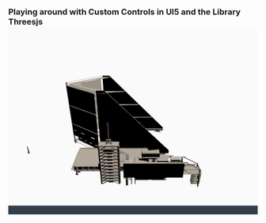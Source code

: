 <h3> Playing around with Custom Controls in UI5 and the Library Threesjs

<img width="700px" src="./img/example.png">